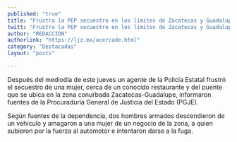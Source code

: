 ```yaml
---
published: "true"
title: "Frustra la PEP secuestro en los límites de Zacatecas y Guadalupe  "
twitt: "Frustra la PEP secuestro en los límites de Zacatecas y Guadalupe  "
author: "REDACCION"
authorlink: "https://ljz.mx/acercade.html"
category: "Destacadas"
layout: "posts"

---
```



  Después del mediodía de este jueves un agente de la Policía Estatal frustró el secuestro de una mujer, cerca de un conocido restaurante y del puente que se ubica en la zona conurbada Zacatecas-Guadalupe, informaron fuentes de la Procuraduría General de Justicia del Estado (PGJE).



  Según fuentes de la dependencia, dos hombres armados descendieron de un vehículo y amagaron a una mujer de un negocio de la zona, a quien subieron por la fuerza al automotor e intentaron darse a la fuga.

